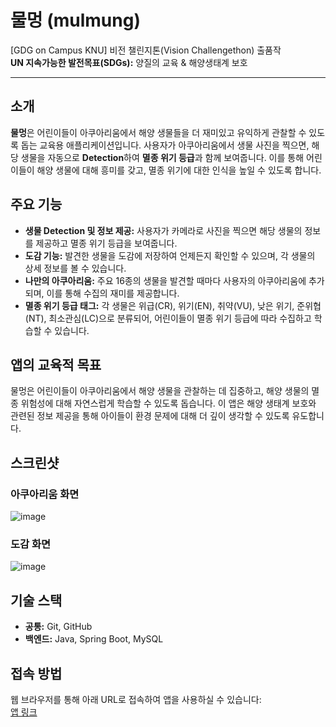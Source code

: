 # 물멍 (mulmung)

[GDG on Campus KNU] 비전 챌린지톤(Vision Challengethon) 출품작  
**UN 지속가능한 발전목표(SDGs):** 양질의 교육 & 해양생태계 보호

---

## 소개
**물멍**은 어린이들이 아쿠아리움에서 해양 생물들을 더 재미있고 유익하게 관찰할 수 있도록 돕는 교육용 애플리케이션입니다. 사용자가 아쿠아리움에서 생물 사진을 찍으면, 해당 생물을 자동으로 **Detection**하여 **멸종 위기 등급**과 함께 보여줍니다. 이를 통해 어린이들이 해양 생물에 대해 흥미를 갖고, 멸종 위기에 대한 인식을 높일 수 있도록 합니다.

## 주요 기능
- **생물 Detection 및 정보 제공:** 사용자가 카메라로 사진을 찍으면 해당 생물의 정보를 제공하고 멸종 위기 등급을 보여줍니다.
- **도감 기능:** 발견한 생물을 도감에 저장하여 언제든지 확인할 수 있으며, 각 생물의 상세 정보를 볼 수 있습니다.
- **나만의 아쿠아리움:** 주요 16종의 생물을 발견할 때마다 사용자의 아쿠아리움에 추가되며, 이를 통해 수집의 재미를 제공합니다.
- **멸종 위기 등급 태그:** 각 생물은 위급(CR), 위기(EN), 취약(VU), 낮은 위기, 준위협(NT), 최소관심(LC)으로 분류되어, 어린이들이 멸종 위기 등급에 따라 수집하고 학습할 수 있습니다.

## 앱의 교육적 목표
물멍은 어린이들이 아쿠아리움에서 해양 생물을 관찰하는 데 집중하고, 해양 생물의 멸종 위험성에 대해 자연스럽게 학습할 수 있도록 돕습니다. 이 앱은 해양 생태계 보호와 관련된 정보 제공을 통해 아이들이 환경 문제에 대해 더 깊이 생각할 수 있도록 유도합니다.

## 스크린샷
### 아쿠아리움 화면
![image](https://github.com/user-attachments/assets/e8ab70b0-1ae8-49bf-988c-5bc7aae332d1)

### 도감 화면
![image](https://github.com/user-attachments/assets/315df024-bcab-4b3d-942c-75c33ee666b6)

## 기술 스택
- **공통:** Git, GitHub
- **백엔드:** Java, Spring Boot, MySQL

## 접속 방법
웹 브라우저를 통해 아래 URL로 접속하여 앱을 사용하실 수 있습니다:  
[앱 링크](#)
